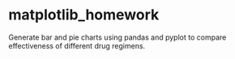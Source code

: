 # matplotlib_homework


Generate bar and pie charts using pandas and pyplot to compare effectiveness of different drug regimens. 
